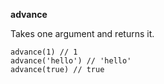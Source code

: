 **advance**

Takes one argument and returns it.

    advance(1) // 1
    advance('hello') // 'hello'
    advance(true) // true